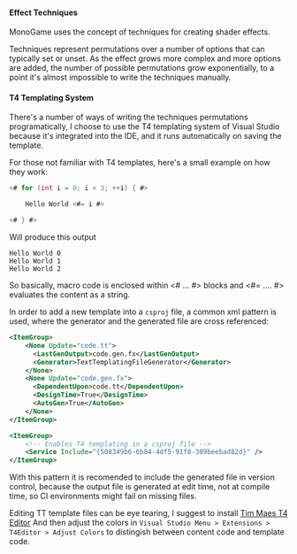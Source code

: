 ﻿
#### Effect Techniques

MonoGame uses the concept of techniques for creating shader effects.

Techniques represent permutations over a number of options that can typically set or unset.
As the effect grows more complex and more options are added, the number of possible
permutations grow exponentially, to a point it's almost impossible to write the techniques
manually.

#### T4 Templating System

There's a number of ways of writing the techniques permutations programatically, I choose to
use the T4 templating system of Visual Studio because it's integrated into the IDE, and
it runs automatically on saving the template.

For those not familiar with T4 templates, here's a small example on how they work:

```c#
<# for (int i = 0; i < 3; ++i) { #>

    Hello World <#= i #>

<# } #>
```

Will produce this output

    Hello World 0
    Hello World 1
    Hello World 2

So basically, macro code is enclosed within <# ... #> blocks and <#= .... #> evaluates the content as a string.

In order to add a new template into a `csproj` file, a common xml pattern is used,
where the generator and the generated file are cross referenced:

```xml
<ItemGroup>
    <None Update="code.tt">
      <LastGenOutput>code.gen.fx</LastGenOutput>
      <Generator>TextTemplatingFileGenerator</Generator>
    </None>
    <None Update="code.gen.fx">
      <DependentUpon>code.tt</DependentUpon>
      <DesignTime>True</DesignTime>
      <AutoGen>True</AutoGen>
    </None>    
</ItemGroup>

<ItemGroup>
    <!-- Enables T4 templating in a csproj file -->
    <Service Include="{508349b6-6b84-4df5-91f0-309beebad82d}" />
</ItemGroup>  
```

With this pattern it is recomended to include the generated file in version control,
because the output file is generated at edit time, not at compile time, so CI environments
might fail on missing files.


Editing TT template files can be eye tearing,
I suggest to install [Tim Maes T4 Editor](https://github.com/Tim-Maes/T4Editor)
And then adjust the colors in `Visual Studio Menu > Extensions > T4Editor > Adjust Colors`
to distingish between content code and template code.